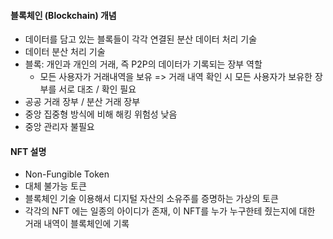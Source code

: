 #### 블록체인 (Blockchain) 개념

- 데이터를 담고 있는 블록들이 각각 연결된 분산 데이터 처리 기술
- 데이터 분산 처리 기술
- 블록: 개인과 개인의 거래, 즉 P2P의 데이터가 기록되는 장부 역할
  - 모든 사용자가 거래내역을 보유 => 거래 내역 확인 시 모든 사용자가 보유한 장부를 서로 대조 / 확인 필요
- 공공 거래 장부 / 분산 거래 장부
- 중앙 집중형 방식에 비해 해킹 위험성 낮음
- 중앙 관리자 불필요

#### NFT 설명

- Non-Fungible Token
- 대체 불가능 토큰
- 블록체인 기술 이용해서 디지털 자산의 소유주를 증명하는 가상의 토큰
- 각각의 NFT 에는 일종의 아이디가 존재, 이 NFT를 누가 누구한테 줬는지에 대한 거래 내역이 블록체인에 기록
